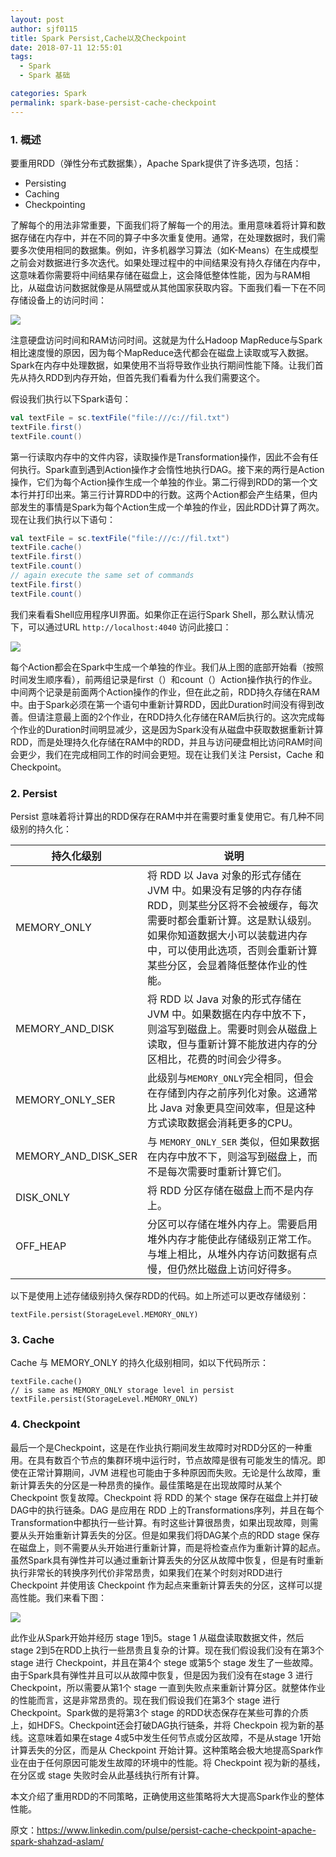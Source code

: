```yaml
---
layout: post
author: sjf0115
title: Spark Persist,Cache以及Checkpoint
date: 2018-07-11 12:55:01
tags:
  - Spark
  - Spark 基础

categories: Spark
permalink: spark-base-persist-cache-checkpoint
---
```


### 1. 概述

要重用RDD（弹性分布式数据集），Apache Spark提供了许多选项，包括：
- Persisting
- Caching
- Checkpointing

了解每个的用法非常重要，下面我们将了解每一个的用法。重用意味着将计算和数据存储在内存中，并在不同的算子中多次重复使用。通常，在处理数据时，我们需要多次使用相同的数据集。例如，许多机器学习算法（如K-Means）在生成模型之前会对数据进行多次迭代。如果处理过程中的中间结果没有持久存储在内存中，这意味着你需要将中间结果存储在磁盘上，这会降低整体性能，因为与RAM相比，从磁盘访问数据就像是从隔壁或从其他国家获取内容。下面我们看一下在不同存储设备上的访问时间：

![](https://github.com/sjf0115/PubLearnNotes/blob/master/image/Spark/spark-base-persist-cache-checkpoint-1.jpg?raw=true)

注意硬盘访问时间和RAM访问时间。这就是为什么Hadoop MapReduce与Spark相比速度慢的原因，因为每个MapReduce迭代都会在磁盘上读取或写入数据。Spark在内存中处理数据，如果使用不当将导致作业执行期间性能下降。让我们首先从持久RDD到内存开始，但首先我们看看为什么我们需要这个。

假设我们执行以下Spark语句：
```scala
val textFile = sc.textFile("file:///c://fil.txt")
textFile.first()
textFile.count()
```
第一行读取内存中的文件内容，读取操作是Transformation操作，因此不会有任何执行。Spark直到遇到Action操作才会惰性地执行DAG。接下来的两行是Action操作，它们为每个Action操作生成一个单独的作业。第二行得到RDD的第一个文本行并打印出来。第三行计算RDD中的行数。这两个Action都会产生结果，但内部发生的事情是Spark为每个Action生成一个单独的作业，因此RDD计算了两次。现在让我们执行以下语句：
```scala
val textFile = sc.textFile("file:///c://fil.txt")
textFile.cache()
textFile.first()
textFile.count()
// again execute the same set of commands
textFile.first()
textFile.count()
```
我们来看看Shell应用程序UI界面。如果你正在运行Spark Shell，那么默认情况下，可以通过URL `http://localhost:4040` 访问此接口：

![](https://github.com/sjf0115/PubLearnNotes/blob/master/image/Spark/spark-base-persist-cache-checkpoint-2.jpg?raw=true)

每个Action都会在Spark中生成一个单独的作业。我们从上图的底部开始看（按照时间发生顺序看），前两组记录是first（）和count（）Action操作执行的作业。中间两个记录是前面两个Action操作的作业，但在此之前，RDD持久存储在RAM中。由于Spark必须在第一个语句中重新计算RDD，因此Duration时间没有得到改善。但请注意最上面的2个作业，在RDD持久化存储在RAM后执行的。这次完成每个作业的Duration时间明显减少，这是因为Spark没有从磁盘中获取数据重新计算RDD，而是处理持久化存储在RAM中的RDD，并且与访问硬盘相比访问RAM时间会更少，我们在完成相同工作的时间会更短。现在让我们关注 Persist，Cache 和 Checkpoint。

### 2. Persist

Persist 意味着将计算出的RDD保存在RAM中并在需要时重复使用它。有几种不同级别的持久化：

持久化级别 | 说明
---|---
MEMORY_ONLY|将 RDD 以 Java 对象的形式存储在 JVM 中。如果没有足够的内存存储 RDD，则某些分区将不会被缓存，每次需要时都会重新计算。这是默认级别。如果你知道数据大小可以装载进内存中，可以使用此选项，否则会重新计算某些分区，会显着降低整体作业的性能。
MEMORY_AND_DISK | 将 RDD 以 Java 对象的形式存储在 JVM 中。如果数据在内存中放不下，则溢写到磁盘上。需要时则会从磁盘上读取，但与重新计算不能放进内存的分区相比，花费的时间会少得多。
MEMORY_ONLY_SER | 此级别与`MEMORY_ONLY`完全相同，但会在存储到内存之前序列化对象。这通常比 Java 对象更具空间效率，但是这种方式读取数据会消耗更多的CPU。
MEMORY_AND_DISK_SER | 与 `MEMORY_ONLY_SER` 类似，但如果数据在内存中放不下，则溢写到磁盘上，而不是每次需要时重新计算它们。
DISK_ONLY | 将 RDD 分区存储在磁盘上而不是内存上。
OFF_HEAP| 分区可以存储在堆外内存上。需要启用堆外内存才能使此存储级别正常工作。与堆上相比，从堆外内存访问数据有点慢，但仍然比磁盘上访问好得多。

以下是使用上述存储级别持久保存RDD的代码。如上所述可以更改存储级别：
```
textFile.persist(StorageLevel.MEMORY_ONLY)
```
### 3. Cache

Cache 与 MEMORY_ONLY 的持久化级别相同，如以下代码所示：
```
textFile.cache()
// is same as MEMORY_ONLY storage level in persist
textFile.persist(StorageLevel.MEMORY_ONLY)
```

### 4. Checkpoint

最后一个是Checkpoint，这是在作业执行期间发生故障时对RDD分区的一种重用。在具有数百个节点的集群环境中运行时，节点故障是很有可能发生的情况。即使在正常计算期间，JVM 进程也可能由于多种原因而失败。无论是什么故障，重新计算丢失的分区是一种昂贵的操作。最佳策略是在出现故障时从某个 Checkpoint 恢复故障。Checkpoint 将 RDD 的某个 stage 保存在磁盘上并打破DAG中的执行链条。DAG 是应用在 RDD 上的Transformations序列，并且在每个Transformation中都执行一些计算。有时这些计算很昂贵，如果出现故障，则需要从头开始重新计算丢失的分区。但是如果我们将DAG某个点的RDD stage 保存在磁盘上，则不需要从头开始进行重新计算，而是将检查点作为重新计算的起点。虽然Spark具有弹性并可以通过重新计算丢失的分区从故障中恢复，但是有时重新执行非常长的转换序列代价非常昂贵，如果我们在某个时刻对RDD进行 Checkpoint 并使用该 Checkpoint 作为起点来重新计算丢失的分区，这样可以提高性能。我们来看下图：

![](https://github.com/sjf0115/PubLearnNotes/blob/master/image/Spark/spark-base-persist-cache-checkpoint-3.jpg?raw=true)

此作业从Spark开始并经历 stage 1到5。stage 1 从磁盘读取数据文件，然后stage 2到5在RDD上执行一些昂贵且复杂的计算。现在我们假设我们没有在第3个 stage 进行 Checkpoint，并且在第4个 stege 或第5个 stage 发生了一些故障。由于Spark具有弹性并且可以从故障中恢复，但是因为我们没有在stage 3 进行 Checkpoint，所以需要从第1个 stage 一直到失败点来重新计算分区。就整体作业的性能而言，这是非常昂贵的。现在我们假设我们在第3个 stage 进行 Checkpoint。Spark做的是将第3个 stage 的RDD状态保存在某些可靠的介质上，如HDFS。Checkpoint还会打破DAG执行链条，并将 Checkpoin 视为新的基线。这意味着如果在stage 4或5中发生任何节点或分区故障，不是从stage 1开始计算丢失的分区，而是从 Checkpoint 开始计算。这种策略会极大地提高Spark作业在由于任何原因可能发生故障的环境中的性能。将 Checkpoint 视为新的基线，在分区或 stage 失败时会从此基线执行所有计算。

本文介绍了重用RDD的不同策略，正确使用这些策略将大大提高Spark作业的整体性能。


原文：https://www.linkedin.com/pulse/persist-cache-checkpoint-apache-spark-shahzad-aslam/
